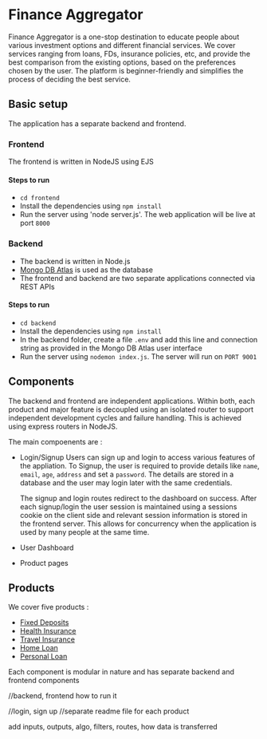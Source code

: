 # Finance Aggregator

Finance Aggregator is a one-stop destination to educate people about various investment options and different financial services. We cover services ranging from loans, FDs, insurance policies, etc, and provide the best comparison from the existing options, based on the preferences chosen by the user. The platform is beginner-friendly and simplifies the process of deciding the best service.

## Basic setup

The application has a separate backend and frontend.
### Frontend
The frontend is written in NodeJS using EJS
#### Steps to run
- `cd frontend`
- Install the dependencies using `npm install`
- Run the server using 'node server.js'. The web application will be live at port `8000`

### Backend
- The backend is written in Node.js
- [Mongo DB Atlas](https://www.mongodb.com/atlas/database) is used as the database
- The frontend and backend are two separate applications connected via REST APIs
#### Steps to run
- `cd backend`
- Install the dependencies using `npm install`
- In the backend folder, create a file `.env` and add this line and connection string as provided in the Mongo DB Atlas user interface 
- Run the server using `nodemon index.js`. The server will run on `PORT 9001`

## Components

The backend and frontend are independent applications. Within both, each product and major feature is decoupled using an isolated router to support independent development cycles and failure handling. This is achieved using express routers in NodeJS.

The main compoenents are :
- Login/Signup 
  Users can sign up and login to access various features of the appliation. To Signup, the user is required to provide details like `name`, `email`, `age`, `address` and set a `password`. The details are stored in a database and the user may login later with the same credentials.

  The signup and login routes redirect to the dashboard on success. After each signup/login the user session is maintained using a sessions cookie on the client side and relevant session information is stored in the frontend server. This allows for concurrency when the application is used by many people at the same time.

- User Dashboard
- Product pages
## Products

We cover five products : 
- [Fixed Deposits](FixedDeposit.md)
- [Health Insurance](HealthInsurance.md)
- [Travel Insurance](TravelInsurance.md)
- [Home Loan](homeLoan.md)
- [Personal Loan](PersonalLoan.md)

Each component is modular in nature and has separate backend and frontend components

//backend, frontend
how to run it 

//login, sign up
//separate readme file for each product

add inputs, outputs, algo, filters, routes, how data is transferred



